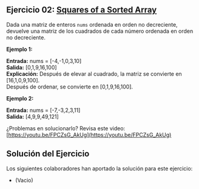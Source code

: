 ## Ejercicio 02: [Squares of a Sorted Array](https://leetcode.com/problems/squares-of-a-sorted-array/description/)

Dada una matriz de enteros `nums` ordenada en orden no decreciente, devuelve una matriz de los cuadrados de cada número ordenada en orden no decreciente.

**Ejemplo 1:**

**Entrada:** nums = [-4,-1,0,3,10]  
**Salida:** [0,1,9,16,100]  
**Explicación:** Después de elevar al cuadrado, la matriz se convierte en [16,1,0,9,100].  
Después de ordenar, se convierte en [0,1,9,16,100].

**Ejemplo 2:**

**Entrada:** nums = [-7,-3,2,3,11]  
**Salida:** [4,9,9,49,121]

¿Problemas en solucionarlo? Revisa este video: [https://youtu.be/FPCZsG_AkUg](https://youtu.be/FPCZsG_AkUg)

## Solución del Ejercicio

Los siguientes colaboradores han aportado la solución para este ejercicio:

- (Vacio)
